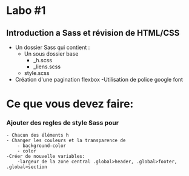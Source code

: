 # Labo #1
## Introduction a Sass et révision de HTML/CSS

- Un dossier Sass qui contient :
    - Un sous dossier base
        - _h.scss
        - _liens.scss
    - style.scss
- Création d'une pagination flexbox
-Utilisation de police google font

# Ce que vous devez faire:

### Ajouter des regles de style Sass pour 
    - Chacun des éléments h
    - Changer les couleurs et la transparence de
        - background-color
        - color
    -Créer de nouvelle variables: 
        -largeur de la zone central .global>header, .global>footer, .global>section
    
    